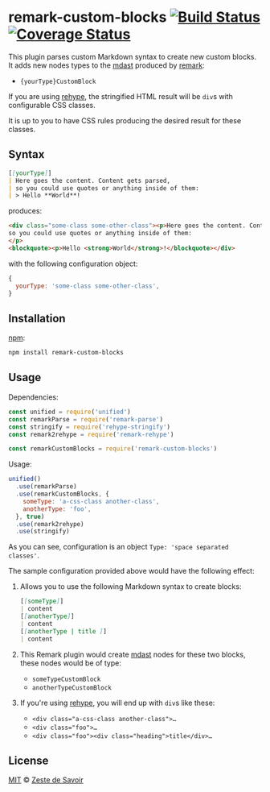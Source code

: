 # remark-custom-blocks [![Build Status][build-badge]][build-status] [![Coverage Status][coverage-badge]][coverage-status]

This plugin parses custom Markdown syntax to create new custom blocks.
It adds new nodes types to the [mdast][mdast] produced by [remark][remark]:

* `{yourType}CustomBlock`

If you are using [rehype][rehype], the stringified HTML result will be `div`s with configurable CSS classes.

It is up to you to have CSS rules producing the desired result for these classes.

## Syntax

```markdown
[[yourType]]
| Here goes the content. Content gets parsed,
| so you could use quotes or anything inside of them:
| > Hello **World**!
```

produces:

```html
<div class="some-class some-other-class"><p>Here goes the content. Content gets parsed,
so you could use quotes or anything inside of them:
</p>
<blockquote><p>Hello <strong>World</strong>!</blockquote></div>
```

with the following configuration object:

```js
{
  yourType: 'some-class some-other-class',
}
```

## Installation

[npm][npm]:

```bash
npm install remark-custom-blocks
```

## Usage

Dependencies:

```javascript
const unified = require('unified')
const remarkParse = require('remark-parse')
const stringify = require('rehype-stringify')
const remark2rehype = require('remark-rehype')

const remarkCustomBlocks = require('remark-custom-blocks')
```

Usage:

```javascript
unified()
  .use(remarkParse)
  .use(remarkCustomBlocks, {
    someType: 'a-css-class another-class',
    anotherType: 'foo',
  }, true)
  .use(remark2rehype)
  .use(stringify)
```

As you can see, configuration is an object `Type: 'space separated classes'`.

The sample configuration provided above would have the following effect:

1. Allows you to use the following Markdown syntax to create blocks:

    ```markdown
    [[someType]]
    | content
    [[anotherType]]
    | content
    [[anotherType | title ]]
    | content
    ```

1. This Remark plugin would create [mdast][mdast] nodes for these two blocks, these nodes would be of type:

    * `someTypeCustomBlock`
    * `anotherTypeCustomBlock`

1. If you're using [rehype][rehype], you will end up with `div`s like these:

    * `<div class="a-css-class another-class">…`
    * `<div class="foo">…`
    * `<div class="foo"><div class="heading">title</div>…`

## License

[MIT][license] © [Zeste de Savoir][zds]

<!-- Definitions -->

[build-badge]: https://img.shields.io/travis/zestedesavoir/zmarkdown.svg

[build-status]: https://travis-ci.org/zestedesavoir/zmarkdown

[coverage-badge]: https://img.shields.io/coveralls/zestedesavoir/zmarkdown.svg

[coverage-status]: https://coveralls.io/github/zestedesavoir/zmarkdown

[license]: https://github.com/zestedesavoir/zmarkdown/blob/master/packages/remark-custom-blocks/LICENSE-MIT

[zds]: https://zestedesavoir.com

[npm]: https://www.npmjs.com/package/remark-custom-blocks

[mdast]: https://github.com/syntax-tree/mdast/blob/master/readme.md

[remark]: https://github.com/wooorm/remark

[rehype]: https://github.com/wooorm/rehype
